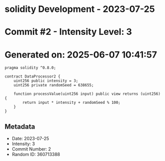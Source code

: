 ﻿# solidity Development - 2023-07-25
# Commit #2 - Intensity Level: 3
# Generated on: 2025-06-07 10:41:57
```solidity
pragma solidity ^0.8.0;

contract DataProcessor2 {
    uint256 public intensity = 3;
    uint256 private randomSeed = 638655;

    function processValue(uint256 input) public view returns (uint256) {
        return input * intensity + randomSeed % 100;
    }
}
```
## Metadata
- Date: 2023-07-25
- Intensity: 3
- Commit Number: 2
- Random ID: 360713388
